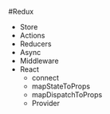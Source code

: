 #Redux

 * Store
 * Actions
 * Reducers
 * Async
 * Middleware
 * React
    * connect
    * mapStateToProps
    * mapDispatchToProps
    * Provider